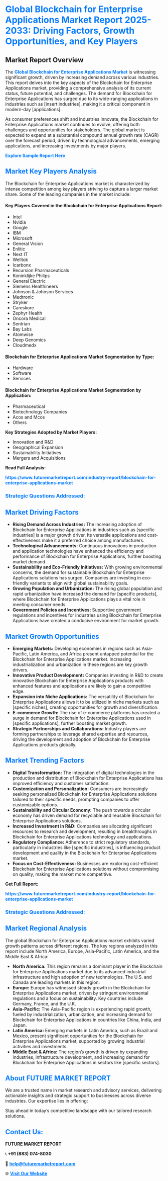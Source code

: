 <h1 style="color: #007BFF;">Global Blockchain for Enterprise Applications Market Report 2025-2033: Driving Factors, Growth Opportunities, and Key Players</h1>

<section id="overview">
<h2>Market Report Overview</h2>
<p>The <a href="https://www.futuremarketreport.com/industry-report/blockchain-for-enterprise-applications-market" style="color: #007BFF; text-decoration: none;"><strong>Global Blockchain for Enterprise Applications Market</strong></a> is witnessing significant growth, driven by increasing demand across various industries. This report delves into the key aspects of the Blockchain for Enterprise Applications market, providing a comprehensive analysis of its current status, future potential, and challenges. The demand for Blockchain for Enterprise Applications has surged due to its wide-ranging applications in industries such as [insert industries], making it a critical component in modern-day [applications].</p>
<p>As consumer preferences shift and industries innovate, the Blockchain for Enterprise Applications market continues to evolve, offering both challenges and opportunities for stakeholders. The global market is expected to expand at a substantial compound annual growth rate (CAGR) over the forecast period, driven by technological advancements, emerging applications, and increasing investments by major players.</p>
</section>

<section id="overview">
<p><a href="https://www.futuremarketreport.com/request-sample/reportId=34626" style="color: #007BFF; text-decoration: none;"><strong>Explore Sample Report Here</strong></a></p>
</section>

<section id="key-players">
<h2 style="color: #007BFF;">Market Key Players Analysis</h2>
<p>The Blockchain for Enterprise Applications market is characterized by intense competition among key players striving to capture a larger market share. Some of the leading companies in the market include:</p>
<h4>Key Players Covered in the Blockchain for Enterprise Applications Report:</h4>
<ul><li>Intel</li><li>Nvidia</li><li>Google</li><li>IBM</li><li>Microsoft</li><li>General Vision</li><li>Enlitic</li><li>Next IT</li><li>Welltok</li><li>Icarbonx</li><li>Recursion Pharmaceuticals</li><li>Koninklijke Philips</li><li>General Electric</li><li>Siemens Healthineers</li><li>Johnson &amp; Johnson Services</li><li>Medtronic</li><li>Stryker</li><li>Careskore</li><li>Zephyr Health</li><li>Oncora Medical</li><li>Sentrian</li><li>Bay Labs</li><li>Atomwise</li><li>Deep Genomics</li><li>Cloudmedx</li></ul>
<h4>Blockchain for Enterprise Applications Market Segmentation by Type:</h4>
<ul><li>Hardware</li><li>Software</li><li>Services</li></ul>

<h4>Blockchain for Enterprise Applications Market Segmentation by Application:</h4>
<ul><li>Pharmaceutical</li><li>Biotechnology Companies</li><li>Acos and Mcos</li><li>Others</li></ul>
<p><strong>Key Strategies Adopted by Market Players:</strong></p>
<ul>
<li>Innovation and R&D</li>
<li>Geographical Expansion</li>
<li>Sustainability Initiatives</li>
<li>Mergers and Acquisitions</li>
</ul>
</section>

<section>
<p><strong>Read Full Analysis: </strong></p><a href="https://www.futuremarketreport.com/industry-report/blockchain-for-enterprise-applications-market" style="color: #007BFF; text-decoration: none;"><strong>https://www.futuremarketreport.com/industry-report/blockchain-for-enterprise-applications-market</strong></a>
<h3 style="color: #007BFF;">Strategic Questions Addressed:</h3>
</section>

<section id="driving-factors">
<h2 style="color: #007BFF;">Market Driving Factors</h2>
<ul>
<li><strong>Rising Demand Across Industries:</strong> The increasing adoption of Blockchain for Enterprise Applications in industries such as [specific industries] is a major growth driver. Its versatile applications and cost-effectiveness make it a preferred choice among manufacturers.</li>
<li><strong>Technological Advancements:</strong> Continuous innovations in production and application technologies have enhanced the efficiency and performance of Blockchain for Enterprise Applications, further boosting market demand.</li>
<li><strong>Sustainability and Eco-Friendly Initiatives:</strong> With growing environmental concerns, the demand for sustainable Blockchain for Enterprise Applications solutions has surged. Companies are investing in eco-friendly variants to align with global sustainability goals.</li>
<li><strong>Growing Population and Urbanization:</strong> The rising global population and rapid urbanization have increased the demand for [specific products], where Blockchain for Enterprise Applications plays a vital role in meeting consumer needs.</li>
<li><strong>Government Policies and Incentives:</strong> Supportive government regulations and incentives for industries using Blockchain for Enterprise Applications have created a conducive environment for market growth.</li>
</ul>
</section>

<section id="growth-opportunities">
<h2 style="color: #007BFF;">Market Growth Opportunities</h2>
<ul>
<li><strong>Emerging Markets:</strong> Developing economies in regions such as Asia-Pacific, Latin America, and Africa present untapped potential for the Blockchain for Enterprise Applications market. Increasing industrialization and urbanization in these regions are key growth drivers.</li>
<li><strong>Innovative Product Development:</strong> Companies investing in R&D to create innovative Blockchain for Enterprise Applications products with enhanced features and applications are likely to gain a competitive edge.</li>
<li><strong>Expansion into Niche Applications:</strong> The versatility of Blockchain for Enterprise Applications allows it to be utilized in niche markets such as [specific niches], creating opportunities for growth and diversification.</li>
<li><strong>E-commerce Growth:</strong> The rise of e-commerce platforms has created a surge in demand for Blockchain for Enterprise Applications used in [specific applications], further boosting market growth.</li>
<li><strong>Strategic Partnerships and Collaborations:</strong> Industry players are forming partnerships to leverage shared expertise and resources, driving the development and adoption of Blockchain for Enterprise Applications products globally.</li>
</ul>
</section>

<section id="trending-factors">
<h2 style="color: #007BFF;">Market Trending Factors</h2>
<ul>
<li><strong>Digital Transformation:</strong> The integration of digital technologies in the production and distribution of Blockchain for Enterprise Applications has improved efficiency and customer satisfaction.</li>
<li><strong>Customization and Personalization:</strong> Consumers are increasingly seeking personalized Blockchain for Enterprise Applications solutions tailored to their specific needs, prompting companies to offer customizable options.</li>
<li><strong>Sustainability and Circular Economy:</strong> The push towards a circular economy has driven demand for recyclable and reusable Blockchain for Enterprise Applications solutions.</li>
<li><strong>Increased Investment in R&D:</strong> Companies are allocating significant resources to research and development, resulting in breakthroughs in Blockchain for Enterprise Applications technology and applications.</li>
<li><strong>Regulatory Compliance:</strong> Adherence to strict regulatory standards, particularly in industries like [specific industries], is influencing product development and quality in the Blockchain for Enterprise Applications market.</li>
<li><strong>Focus on Cost-Effectiveness:</strong> Businesses are exploring cost-efficient Blockchain for Enterprise Applications solutions without compromising on quality, making the market more competitive.</li>
</ul>
</section>

<section>
<p><strong>Get Full Report: </strong></p><a href="https://www.futuremarketreport.com/industry-report/blockchain-for-enterprise-applications-market" style="color: #007BFF; text-decoration: none;"><strong>https://www.futuremarketreport.com/industry-report/blockchain-for-enterprise-applications-market</strong></a>
<h3 style="color: #007BFF;">Strategic Questions Addressed:</h3>
</section>


<section id="regional-analysis">
<h2 style="color: #007BFF;">Market Regional Analysis</h2>
<p>The global Blockchain for Enterprise Applications market exhibits varied growth patterns across different regions. The key regions analyzed in this report include North America, Europe, Asia-Pacific, Latin America, and the Middle East & Africa:</p>
<ul>
<li><strong>North America:</strong> This region remains a dominant player in the Blockchain for Enterprise Applications market due to its advanced industrial infrastructure and high adoption of new technologies. The U.S. and Canada are leading markets in this region.</li>
<li><strong>Europe:</strong> Europe has witnessed steady growth in the Blockchain for Enterprise Applications market, driven by stringent environmental regulations and a focus on sustainability. Key countries include Germany, France, and the U.K.</li>
<li><strong>Asia-Pacific:</strong> The Asia-Pacific region is experiencing rapid growth, fueled by industrialization, urbanization, and increasing demand for Blockchain for Enterprise Applications in countries like China, India, and Japan.</li>
<li><strong>Latin America:</strong> Emerging markets in Latin America, such as Brazil and Mexico, present significant opportunities for the Blockchain for Enterprise Applications market, supported by growing industrial activities and investments.</li>
<li><strong>Middle East & Africa:</strong> The region’s growth is driven by expanding industries, infrastructure development, and increasing demand for Blockchain for Enterprise Applications in sectors like [specific sectors].</li>
</ul>
</section>

<footer>
<h2 style="color: #007BFF;">About FUTURE MARKET REPORT</h2>
<p>We are a trusted name in market research and advisory services, delivering actionable insights and strategic support to businesses across diverse industries. Our expertise lies in offering:</p>

<p>Stay ahead in today’s competitive landscape with our tailored research solutions.</p>

<h2 style="color: #007BFF;">Contact Us:</h2>
<p><strong>FUTURE MARKET REPORT</strong></p>
<p>📞 <strong>+91 (883) 074-8030</strong></p>
<p>📧 <strong><a href="mailto:help@futuremarketreport.com" style="color: #007BFF;">help@futuremarketreport.com</a></strong></p>
<p>🌐 <strong><a href="https://www.futuremarketreport.com/" style="color: #007BFF;">Visit Our Website</a></strong></p>
</footer>
